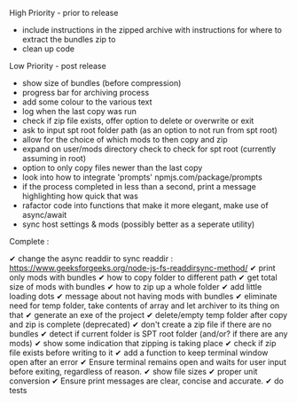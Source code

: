 High Priority - prior to release

- include instructions in the zipped archive with instructions for where to extract the bundles zip to
- clean up code

Low Priority - post release

- show size of bundles (before compression)
- progress bar for archiving process
- add some colour to the various text
- log when the last copy was run
- check if zip file exists, offer option to delete or overwrite or exit
- ask to input spt root folder path (as an option to not run from spt root)
- allow for the choice of which mods to then copy and zip
- expand on user/mods directory check to check for spt root (currently assuming in root)
- option to only copy files newer than the last copy
- look into how to integrate 'prompts' npmjs.com/package/prompts
- if the process completed in less than a second, print a message highlighting how quick that was
- rafactor code into functions that make it more elegant, make use of async/await
- sync host settings & mods (possibly better as a seperate utility)

Complete :

✔ change the async readdir to sync readdir : <https://www.geeksforgeeks.org/node-js-fs-readdirsync-method/>
✔ print only mods with bundles
✔ how to copy folder to different path
✔ get total size of mods with bundles
✔ how to zip up a whole folder
✔ add little loading dots
✔ message about not having mods with bundles
✔ eliminate need for temp folder, take contents of array and let archiver to its thing on that
✔ generate an exe of the project
✔ delete/empty temp folder after copy and zip is complete (deprecated)
✔ don't create a zip file if there are no bundles
✔ detect if current folder is SPT root folder (and/or? if there are any mods)
✔ show some indication that zipping is taking place
✔ check if zip file exists before writing to it
✔ add a function to keep terminal window open after an error
✔ Ensure terminal remains open and waits for user input before exiting, regardless of reason.
✔ show file sizes
✔ proper unit conversion
✔ Ensure print messages are clear, concise and accurate.
✔ do tests
